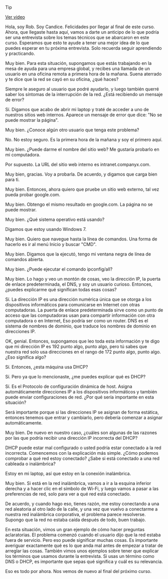 > [!TIP]  
> [Ver video](https://youtu.be/SrmKX3xSzHM)

Hola, soy Rob. Soy Candice. Felicidades por llegar al final de este curso. Ahora, que llegaste hasta aquí, vamos a darte un anticipo de lo que podría ser una entrevista sobre los temas técnicos que se abarcaron en este curso. Esperamos que esto te ayude a tener una mejor idea de lo que puedes esperar en tu próxima entrevista. Solo recuerda seguir aprendiendo y practicando.

Muy bien. Para esta situación, supongamos que estás trabajando en la mesa de ayuda para una empresa global, y recibes una llamada de un usuario en una oficina remota a primera hora de la mañana. Suena aterrado y te dice que la red se cayó en su oficina, ¿qué haces?

Siempre le aseguro al usuario que podré ayudarlo, y luego también querré saber los síntomas de la interrupción de la red. ¿Está recibiendo un mensaje de error?

Sí. Digamos que acabo de abrir mi laptop y traté de acceder a uno de nuestros sitios web internos. Aparece un mensaje de error que dice: "No se puede mostrar la página".

Muy bien. ¿Conoce algún otro usuario que tenga este problema?

No. No estoy seguro. Es la primera hora de la mañana y soy el primero aquí.

Muy bien. ¿Puede darme el nombre del sitio web? Me gustaría probarlo en mi computadora.

Por supuesto. La URL del sitio web interno es intranet.companyx.com.

Muy bien, gracias. Voy a probarla. De acuerdo, y digamos que carga bien para ti.

Muy bien. Entonces, ahora quiero que pruebe un sitio web externo, tal vez pueda probar google.com.

Muy bien. Obtengo el mismo resultado en google.com. La página no se puede mostrar.

Muy bien. ¿Qué sistema operativo está usando?

Digamos que estoy usando Windows 7.

Muy bien. Quiero que navegue hasta la línea de comandos. Una forma de hacerlo es ir al menú Inicio y buscar "CMD".

Muy bien. Digamos que la ejecutó, tengo mi ventana negra de línea de comandos abierta.

Muy bien. ¿Puede ejecutar el comando ipconfig/all?

Muy bien. Lo hago y veo un montón de cosas, veo la dirección IP, la puerta de enlace predeterminada, el DNS, y soy un usuario curioso. Entonces, ¿puedes explicarme qué significan todas esas cosas?

Sí. La dirección IP es una dirección numérica única que se otorga a los dispositivos informáticos para comunicarse en Internet con otras computadoras. La puerta de enlace predeterminada sirve como un punto de acceso que las computadoras usan para compartir información con otra computadora o en Internet, Eso podría ser como un router. DNS es el sistema de nombres de dominio, que traduce los nombres de dominio en direcciones IP.

OK, genial. Entonces, supongamos que leo toda esta información y te digo que mi dirección IP es 192 punto algo, punto algo, pero tú sabes que nuestra red solo usa direcciones en el rango de 172 punto algo, punto algo. ¿Eso significa algo?

Sí. Entonces, ¿esta máquina usa DHCP?

Sí. Pero ya que lo mencionaste, ¿me puedes explicar qué es DHCP?

Sí. Es el Protocolo de configuración dinámica de host. Asigna automáticamente direcciones IP a los dispositivos informáticos y también puede enviar configuraciones de red. ¿Por qué sería importante en esta situación?

Será importante porque si las direcciones IP se asignan de forma estática, entonces tenemos que entrar y cambiarlo, pero debería comenzar a asignar automáticamente.

Muy bien. De nuevo en nuestro caso, ¿cuáles son algunas de las razones por las que podría recibir una dirección IP incorrecta del DHCP?

DHCP puede estar mal configurado o usted podría estar conectado a la red incorrecta. Comencemos con la explicación más simple. ¿Cómo podemos comprobar a qué red estoy conectado? ¿Sabe si está conectado a una red cableada o inalámbrica?

Estoy en mi laptop, así que estoy en la conexión inalámbrica.

Muy bien. Si está en la red inalámbrica, vamos a ir a la esquina inferior derecha y a hacer clic en el símbolo de Wi-Fi, y luego vamos a pasar a las preferencias de red, solo para ver a qué red está conectado.

De acuerdo, y cuando hago eso, tienes razón, me estoy conectando a una red aleatoria al otro lado de la calle, y una vez que vuelvo a conectarme a nuestra red inalámbrica corporativa, el problema parece resolverse. Supongo que la red no estaba caída después de todo, buen trabajo.

En esta situación, vimos un gran ejemplo de cómo hacer preguntas aclaratorias. El problema comenzó cuando el usuario dijo que la red estaba fuera de servicio. Pero eso puede significar muchas cosas. Es importante averiguar exactamente qué es lo que anda mal antes de empezar a tratar de arreglar las cosas. También vimos unos ejemplos sobre tener que explicar los términos que usamos durante la entrevista. Si usas un término como DNS o DHCP, es importante que sepas qué significa y cuál es su relevancia.

Eso es todo por ahora. Nos vemos de nuevo al final del próximo curso.
